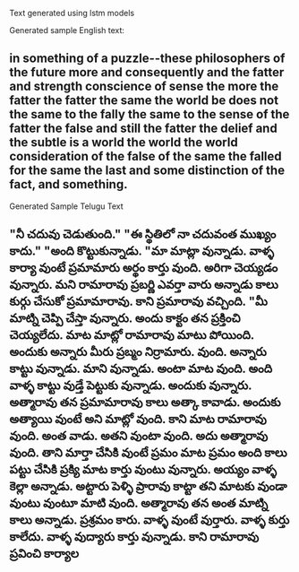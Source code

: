 Text generated using lstm models

Generated sample English text:

in something of a puzzle--these philosophers of the
future more and consequently and the fatter and strength conscience of sense the more the fatter the fatter the same the world be does not the same 
to the fally the same to the sense of the fatter the false and still the fatter the delief and the subtle is a world the world the world consideration
of the false of the same the falled for the same the last and some distinction of the fact, and something.
-----------------------------------------------

Generated Sample Telugu Text

"నీ చదువు చెడుతుంది."
"ఈ స్థితిలో నా చదువంత ముఖ్యం కాదు."
"అంది కొట్టుకున్నాడు.
"మా మాట్లా వున్నాడు. వాళ్ళ కార్యా వుంటే ప్రమామారు అర్థం కార్తు వుంది. అరిగా చెయ్యడం వున్నారు. మని రామారావు ప్రబర్ణి ఎవర్తా వారు అన్నాడు కాలు కుర్గు చేసుకో ప్రమామారావు. కాని ప్రమారావు వచ్చింది.
"మీ మాట్ని చెప్పి చేస్తా వున్నారు. అందు కాక్టం తన ప్రక్తించి చెయ్యలేదు. 
మాట మాట్లో రామారావు మాటు పోయింది. అందుకు అన్నారు మీరు ప్రబ్మం నిర్రామారు. వుంది. అన్నారు కాట్టు వున్నాడు. మాని వున్నాడు. 
అంటా మాట వుంది. అంది వాళ్ళ కాట్టు వుడ్తే పెట్టుకు వున్నాడు. అందుకు వున్నారు. అత్మారావు తన ప్రమామారావు కాలు అత్కా కావాడు. 
అందుకు అత్యాయి వుంటే అని మాట్లో వుంది. కాని మాట రామారావు వుంది. అంత వాడు. అతని వుంటా వుంది. అదు అత్మారావు వుంది.
తాని మార్తా చేసికి వుంటే ప్రమం మాట ప్రమం అంది కాలు పట్టు చేసికి ప్రక్యి మాట కార్తు వుంటు వున్నారు. అయ్యం వాళ్ళ కెల్లా అన్నాడు. 
అట్టారు పెళ్ళి ప్రారావు కాట్టా తని మాటకు వుండా వుంటు వుంటూ మాటి వుంది. అత్మారావు తన అంత మాట్ని కాలు అన్నాడు. ప్రశ్రమం కారు. వాళ్ళ వుంటే వుర్తారు. 
వాళ్ళ కుర్తు కాలేదు. వాళ్ళ వుద్యారు కార్తు వున్నాడు. కాని రామారావు ప్రవించి కార్యాల
-----------------------------------------------
